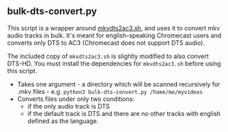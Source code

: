 ## bulk-dts-convert.py

This script is a wrapper around [mkvdts2ac3.sh](https://github.com/JakeWharton/mkvdts2ac3), and uses it to convert mkv audio tracks in bulk. It's meant for english-speaking Chromecast users and converts only DTS to AC3 (Chromecast does not support DTS audio).

The included copy of `mkvdts2ac3.sh` is slightly modified to also convert DTS-HD. You must install the dependencies for `mkvdts2ac3.sh` before using this script.

* Takes one argument - a directory which will be scanned recursively for .mkv files - e.g. `python3 bulk-dts-convert.py /home/me/myvideos`
* Converts files under only two conditions:
    * if the only audio track is DTS
    * if the default track is DTS and there are no other tracks with english defined as the language.


